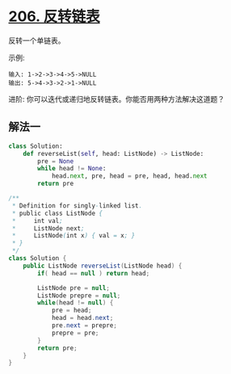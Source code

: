 
# [206. 反转链表](https://leetcode-cn.com/problems/reverse-linked-list/)

反转一个单链表。

示例:

```
输入: 1->2->3->4->5->NULL
输出: 5->4->3->2->1->NULL
```

进阶:
你可以迭代或递归地反转链表。你能否用两种方法解决这道题？


## 解法一

```python
class Solution:
    def reverseList(self, head: ListNode) -> ListNode:
        pre = None
        while head != None:
            head.next, pre, head = pre, head, head.next
        return pre
```

```Java
/**
 * Definition for singly-linked list.
 * public class ListNode {
 *     int val;
 *     ListNode next;
 *     ListNode(int x) { val = x; }
 * }
 */
class Solution {
    public ListNode reverseList(ListNode head) {
        if( head == null ) return head;

        ListNode pre = null;
        ListNode prepre = null;
        while(head != null) {
            pre = head;
            head = head.next;
            pre.next = prepre;
            prepre = pre;
        }
        return pre;        
    }
}
```
